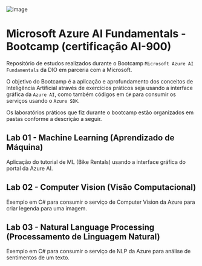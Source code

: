 ![image](https://github.com/gldmelo/dio-lab-azure-ai-endpoint/assets/6453228/2620d5f9-b45f-4729-a50e-6c14fdc033ce)

# Microsoft Azure AI Fundamentals - Bootcamp (certificação AI-900)

Repositório de estudos realizados durante o Bootcamp `Microsoft Azure AI Fundamentals` da DIO em parceria com a Microsoft.

O objetivo do Bootcamp é a aplicação e aprofundamento dos conceitos de Inteligência Artificial através de exercícios práticos seja usando a interface gráfica da ``Azure AI``, como também códigos em ``C#`` para consumir os serviços usando o ``Azure SDK``.

Os laboratórios práticos que fiz durante o bootcamp estão organizados em pastas conforme a descrição a seguir.

## Lab 01 - Machine Learning (Aprendizado de Máquina)
Aplicação do tutorial de ML (Bike Rentals) usando a interface gráfica do portal da Azure AI.

## Lab 02 - Computer Vision (Visão Computacional)
Exemplo em C# para consumir o serviço de Computer Vision da Azure para criar legenda para uma imagem.

## Lab 03 - Natural Language Processing (Processamento de Linguagem Natural)
Exemplo em C# para consumir o serviço de NLP da Azure para análise de sentimentos de um texto.
